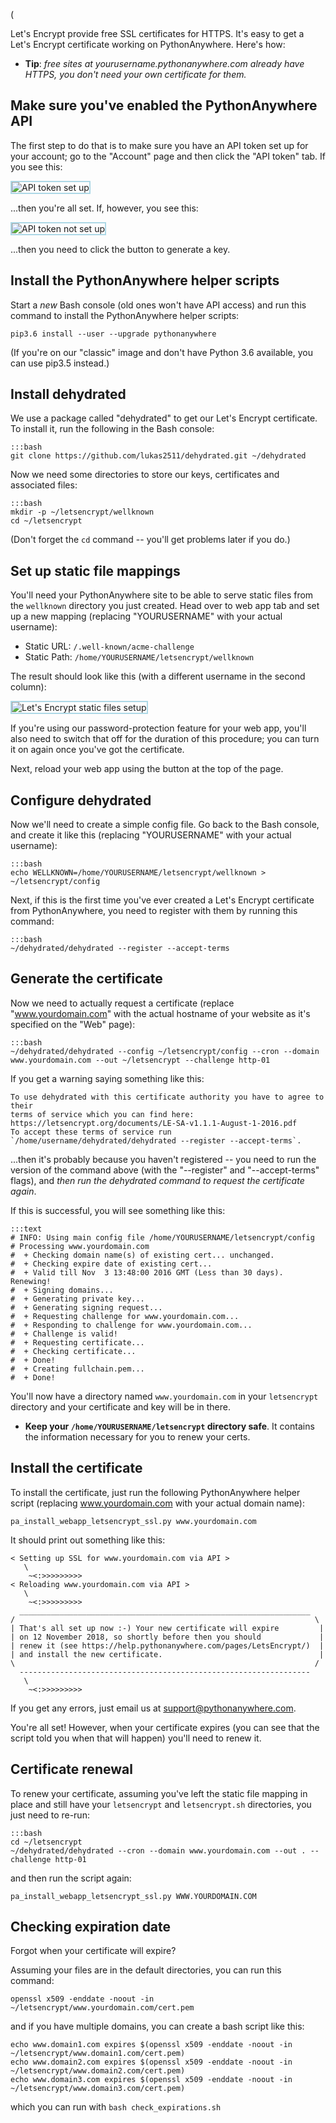(<!--
.. title: Let's Encrypt
.. slug: LetsEncrypt
.. date: 2016-03-24
.. tags:
.. category:
.. link:
.. description:
.. type: text
-->

Let's Encrypt provide free SSL certificates for HTTPS. It's easy
to get a Let's Encrypt certificate working on PythonAnywhere.
Here's how:

* **Tip**: _free sites at yourusername.pythonanywhere.com already have HTTPS, you don't need your own certificate for them._

## Make sure you've enabled the PythonAnywhere API

The first step to do that is to make sure you have an API token set up for your
account; go to the "Account" page and then click the "API token" tab. If you see
this:

<img alt="API token set up" src="/api-token-set-up.png" style="border: 2px solid lightblue; max-width: 70%;">

...then you're all set. If, however, you see this:

<img alt="API token not set up" src="/api-token-needs-generation.png" style="border: 2px solid lightblue; max-width: 70%;">

...then you need to click the button to generate a key.

## Install the PythonAnywhere helper scripts

Start a *new* Bash console (old ones won't have API access) and run this command
to install the PythonAnywhere helper scripts:

    pip3.6 install --user --upgrade pythonanywhere

(If you're on our "classic" image and don't have Python 3.6 available, you can use pip3.5 instead.)

## Install dehydrated

We use a package called "dehydrated" to get our Let's Encrypt certificate.
To install it, run the following in the Bash console:

    :::bash
    git clone https://github.com/lukas2511/dehydrated.git ~/dehydrated

Now we need some directories to store our keys, certificates and associated files:

    :::bash
    mkdir -p ~/letsencrypt/wellknown
    cd ~/letsencrypt

(Don't forget the `cd` command -- you'll get problems later if you do.)

## Set up static file mappings

You'll need your PythonAnywhere site to be able to serve static
files from the `wellknown` directory you just created. Head over to web app tab and set up a new
mapping (replacing "YOURUSERNAME" with your actual username):

* Static URL: `/.well-known/acme-challenge`
* Static Path: `/home/YOURUSERNAME/letsencrypt/wellknown`

The result should look like this (with a different username in the second column):

<img alt="Let's Encrypt static files setup" src="/letsencrypt-staticfiles.png" style="border: 2px solid lightblue; max-width: 70%;">

If you're using our password-protection feature for your web app, you'll also need to switch that off for the duration of this procedure;
you can turn it on again once you've got the certificate.

Next, reload your web app using the button at the top of the page.

## Configure dehydrated

Now we'll need to create a simple config file. Go back to the Bash console, and
create it like this (replacing "YOURUSERNAME" with your actual username):

    :::bash
    echo WELLKNOWN=/home/YOURUSERNAME/letsencrypt/wellknown > ~/letsencrypt/config

Next, if this is the first time you've ever created a Let's Encrypt certificate
from PythonAnywhere, you need to register with them by running this command:

    :::bash
    ~/dehydrated/dehydrated --register --accept-terms

## Generate the certificate

Now we need to actually request a certificate (replace "www.yourdomain.com" with
the actual hostname of your website as it's specified on the "Web" page):

    :::bash
    ~/dehydrated/dehydrated --config ~/letsencrypt/config --cron --domain www.yourdomain.com --out ~/letsencrypt --challenge http-01

If you get a warning saying something like this:

    To use dehydrated with this certificate authority you have to agree to their
    terms of service which you can find here: https://letsencrypt.org/documents/LE-SA-v1.1.1-August-1-2016.pdf
    To accept these terms of service run `/home/username/dehydrated/dehydrated --register --accept-terms`.

...then it's probably because you haven't registered -- you need to run
the version of the command above (with the "--register" and "--accept-terms"
flags), and *then run the dehydrated command to request the certificate again*.

If this is successful, you will see something like this:

    :::text
    # INFO: Using main config file /home/YOURUSERNAME/letsencrypt/config
    # Processing www.yourdomain.com
    #  + Checking domain name(s) of existing cert... unchanged.
    #  + Checking expire date of existing cert...
    #  + Valid till Nov  3 13:48:00 2016 GMT (Less than 30 days). Renewing!
    #  + Signing domains...
    #  + Generating private key...
    #  + Generating signing request...
    #  + Requesting challenge for www.yourdomain.com...
    #  + Responding to challenge for www.yourdomain.com...
    #  + Challenge is valid!
    #  + Requesting certificate...
    #  + Checking certificate...
    #  + Done!
    #  + Creating fullchain.pem...
    #  + Done!

You'll now have a directory named `www.yourdomain.com` in
your `letsencrypt` directory and your certificate and key will be in there.

* **Keep your `/home/YOURUSERNAME/letsencrypt` directory safe**. It contains
  the information necessary for you to renew your certs.

## Install the certificate

To install the certificate, just run the following PythonAnywhere helper script (replacing www.yourdomain.com
with your actual domain name):

    pa_install_webapp_letsencrypt_ssl.py www.yourdomain.com

It should print out something like this:

    < Setting up SSL for www.yourdomain.com via API >
       \
        ~<:>>>>>>>>>
    < Reloading www.yourdomain.com via API >
       \
        ~<:>>>>>>>>>
      _________________________________________________________________
    /                                                                   \
    | That's all set up now :-) Your new certificate will expire         |
    | on 12 November 2018, so shortly before then you should             |
    | renew it (see https://help.pythonanywhere.com/pages/LetsEncrypt/)  |
    | and install the new certificate.                                   |
    \                                                                   /
      -----------------------------------------------------------------
       \
        ~<:>>>>>>>>>

If you get any errors, just email us at [support@pythonanywhere.com](mailto:support@pythonanywhere.com).

You're all set!  However, when your certificate expires (you can see that
the script told you when that will happen) you'll need to renew it.


## Certificate renewal

To renew your certificate, assuming you've left the static file mapping in
place and still have your `letsencrypt` and `letsencrypt.sh` directories, you
just need to re-run:

    :::bash
    cd ~/letsencrypt
    ~/dehydrated/dehydrated --cron --domain www.yourdomain.com --out . --challenge http-01

and then run the script again:

    pa_install_webapp_letsencrypt_ssl.py WWW.YOURDOMAIN.COM


## Checking expiration date

Forgot when your certificate will expire?

Assuming your files are in the default directories, you can run this command:

    openssl x509 -enddate -noout -in ~/letsencrypt/www.yourdomain.com/cert.pem

and if you have multiple domains, you can create a bash script like this:

    echo www.domain1.com expires $(openssl x509 -enddate -noout -in ~/letsencrypt/www.domain1.com/cert.pem)
    echo www.domain2.com expires $(openssl x509 -enddate -noout -in ~/letsencrypt/www.domain2.com/cert.pem)
    echo www.domain3.com expires $(openssl x509 -enddate -noout -in ~/letsencrypt/www.domain3.com/cert.pem)

which you can run with `bash check_expirations.sh`

